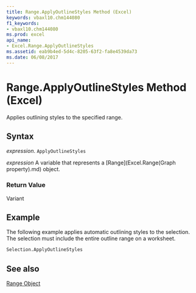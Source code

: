 ```yaml
---
title: Range.ApplyOutlineStyles Method (Excel)
keywords: vbaxl10.chm144080
f1_keywords:
- vbaxl10.chm144080
ms.prod: excel
api_name:
- Excel.Range.ApplyOutlineStyles
ms.assetid: eab9b4ed-5d4c-8205-63f2-fa8e4539da73
ms.date: 06/08/2017
---
```



# Range.ApplyOutlineStyles Method (Excel)

Applies outlining styles to the specified range.


## Syntax

 _expression_. `ApplyOutlineStyles`

 _expression_ A variable that represents a [Range](Excel.Range(Graph property).md) object.


### Return Value

Variant


## Example

The following example applies automatic outlining styles to the selection. The selection must include the entire outline range on a worksheet.


```vb
Selection.ApplyOutlineStyles
```


## See also


[Range Object](Excel.Range(object).md)

